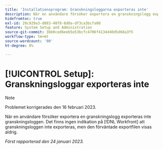 ```yaml
---
title: 'Installationsprogram: Granskningsloggarna exporteras inte'
description: När en användare försöker exportera en granskningslogg exporteras inte granskningsloggen. Det finns ingen indikation i Workfront om att granskningsloggen inte exporteras, men den förväntade exportfilen visas aldrig.
hidefromtoc: true
exl-id: 20c929a3-d083-48f8-8d0a-df3ca3bcfa08
feature: System Setup and Administration
source-git-commit: 3bb0ced6eeb5e53bcfc4706f4134d40d5d68a3f5
workflow-type: tm+mt
source-wordcount: '90'
ht-degree: 0%

---
```


# [!UICONTROL Setup]: Granskningsloggar exporteras inte

>[!NOTE]
>
>Problemet korrigerades den 16 februari 2023.

När en användare försöker exportera en granskningslogg exporteras inte granskningsloggen. Det finns ingen indikation på [!DNL Workfront] att granskningsloggen inte exporteras, men den förväntade exportfilen visas aldrig.

_Först rapporterad den 24 januari 2023._
